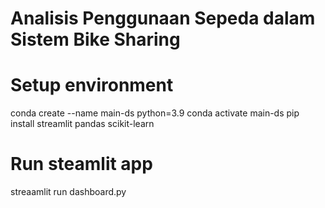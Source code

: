 # Analisis Penggunaan Sepeda dalam Sistem Bike Sharing

# Setup environment

conda create --name main-ds python=3.9
conda activate main-ds
pip install streamlit pandas scikit-learn

# Run steamlit app
streaamlit run dashboard.py